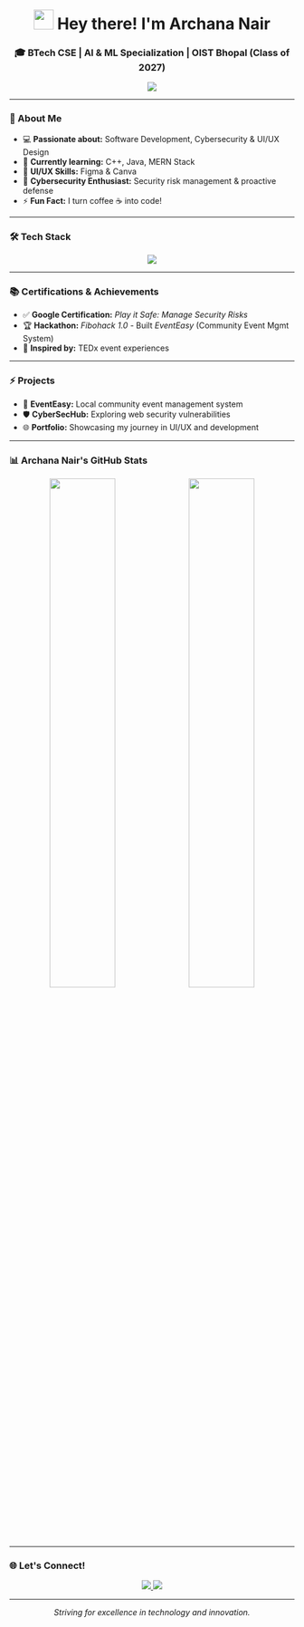 <h1 align="center"> 
  <img src="https://media.giphy.com/media/hvRJCLFzcasrR4ia7z/giphy.gif" width="35px"> 
  Hey there! I'm Archana Nair  
</h1>

<h3 align="center">🎓 BTech CSE | AI & ML Specialization | OIST Bhopal (Class of 2027)</h3>

<p align="center">
  <img src="https://readme-typing-svg.herokuapp.com?font=Fira+Code&pause=1000&color=F78A4C&center=true&width=500&lines=Aspiring+Software+Developer...;MERN+Stack+Developer...;Cybersecurity+Analyst...;UI%2FUX+Designer...;Tech+Enthusiast..." />
</p>

---

### 🚀 About Me 

- 💻 **Passionate about:** Software Development, Cybersecurity & UI/UX Design  
- 🌱 **Currently learning:** C++, Java, MERN Stack  
- 🎨 **UI/UX Skills:** Figma & Canva  
- 🔐 **Cybersecurity Enthusiast:** Security risk management & proactive defense  
- ⚡ **Fun Fact:** I turn coffee ☕ into code!  

---

### 🛠️ Tech Stack

<p align="center">
  <img src="https://skillicons.dev/icons?i=python,c,cpp,java,mysql,html,css,js,react,nodejs,mongodb,figma,canva" />
</p>

---

### 📚 Certifications & Achievements  

- ✅ **Google Certification:** *Play it Safe: Manage Security Risks*  
- 🏆 **Hackathon:** *Fibohack 1.0* - Built *EventEasy* (Community Event Mgmt System)  
- 🎤 **Inspired by:** TEDx event experiences  

---

### ⚡ Projects  

- 🚀 **EventEasy:** Local community event management system   
- 🛡️ **CyberSecHub:** Exploring web security vulnerabilities  
- 🌐 **Portfolio:** Showcasing my journey in UI/UX and development  

---

### 📊 Archana Nair's GitHub Stats  

<p align="center">
  <img src="https://github-readme-stats.vercel.app/api?username=archana-nair&show_icons=true&theme=radical" width="48%"/>
  <img src="https://github-readme-streak-stats.herokuapp.com/?user=archana-nair&theme=radical" width="48%"/>
</p>

---

### 🌐 Let's Connect!  

<p align="center">
  <a href="https://www.linkedin.com/in/archana-nair-399bb0285/">
    <img src="https://img.shields.io/badge/LinkedIn-%230A66C2.svg?&style=for-the-badge&logo=linkedin&logoColor=white" />
  </a>
  <a href="https://github.com/archana-nair">
    <img src="https://img.shields.io/badge/GitHub-171515.svg?&style=for-the-badge&logo=github&logoColor=white" />
  </a>
</p>

---

<p align="center"><i>Striving for excellence in technology and innovation.</i></p>
